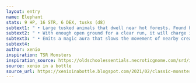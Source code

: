 ```yaml
---
layout: entry 
name: Elephant
stats: 9 HP, 16 STR, 6 DEX, tusks (d8)
subtext1: " • Large tusked animals that dwell near hot forests. Found both alone and in herds."
subtext2: " • With enough open ground for a clear run, it will charge its victims, enhancing damage."
subtext3: " • Emits a magic aura that slows the movement of nearby creatures."
subtext4: 
author: xenio
inspiration: TSR Monsters
inspiration_source: https://oldschoolessentials.necroticgnome.com/srd/index.php/Monster_Descriptions
source: xenio in a bottle
source_url: https://xenioinabottle.blogspot.com/2021/02/classic-monsters-for-cairnito-part-1.html
---
```

